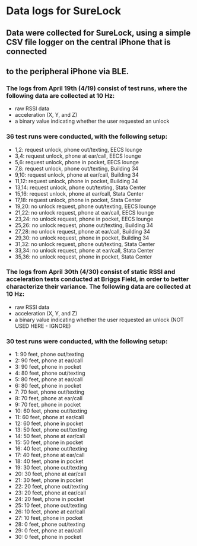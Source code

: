 # Data logs for SureLock

## Data were collected for SureLock, using a simple CSV file logger on the central iPhone that is connected
## to the peripheral iPhone via BLE.

### The logs from April 19th (4/19) consist of test runs, where the following data are collected at 10 Hz:
* raw RSSI data
* acceleration (X, Y, and Z)
* a binary value indicating whether the user requested an unlock

### 36 test runs were conducted, with the following setup:
* 1,2: request unlock, phone out/texting, EECS lounge
* 3,4: request unlock, phone at ear/call, EECS lounge
* 5,6: request unlock, phone in pocket, EECS lounge
* 7,8: request unlock, phone out/texting, Building 34
* 9,10: request unlock, phone at ear/call, Building 34
* 11,12: request unlock, phone in pocket, Building 34
* 13,14: request unlock, phone out/texting, Stata Center
* 15,16: request unlock, phone at ear/call, Stata Center
* 17,18: request unlock, phone in pocket, Stata Center
* 19,20: no unlock request, phone out/texting, EECS lounge
* 21,22: no unlock request, phone at ear/call, EECS lounge
* 23,24: no unlock request, phone in pocket, EECS lounge
* 25,26: no unlock request, phone out/texting, Building 34
* 27,28: no unlock request, phone at ear/call, Building 34
* 29,30: no unlock request, phone in pocket, Building 34
* 31,32: no unlock request, phone out/texting, Stata Center
* 33,34: no unlock request, phone at ear/call, Stata Center
* 35,36: no unlock request, phone in pocket, Stata Center

### The logs from April 30th (4/30) consist of static RSSI and acceleration tests conducted at Briggs Field, in order to better characterize their variance. The following data are collected at 10 Hz:
* raw RSSI data
* acceleration (X, Y, and Z)
* a binary value indicating whether the user requested an unlock (NOT USED HERE - IGNORE)

### 30 test runs were conducted, with the following setup:
* 1: 90 feet, phone out/texting
* 2: 90 feet, phone at ear/call
* 3: 90 feet, phone in pocket
* 4: 80 feet, phone out/texting
* 5: 80 feet, phone at ear/call
* 6: 80 feet, phone in pocket
* 7: 70 feet, phone out/texting
* 8: 70 feet, phone at ear/call
* 9: 70 feet, phone in pocket
* 10: 60 feet, phone out/texting
* 11: 60 feet, phone at ear/call
* 12: 60 feet, phone in pocket
* 13: 50 feet, phone out/texting
* 14: 50 feet, phone at ear/call
* 15: 50 feet, phone in pocket
* 16: 40 feet, phone out/texting
* 17: 40 feet, phone at ear/call
* 18: 40 feet, phone in pocket
* 19: 30 feet, phone out/texting
* 20: 30 feet, phone at ear/call
* 21: 30 feet, phone in pocket
* 22: 20 feet, phone out/texting
* 23: 20 feet, phone at ear/call
* 24: 20 feet, phone in pocket
* 25: 10 feet, phone out/texting
* 26: 10 feet, phone at ear/call
* 27: 10 feet, phone in pocket
* 28: 0 feet, phone out/texting
* 29: 0 feet, phone at ear/call
* 30: 0 feet, phone in pocket
